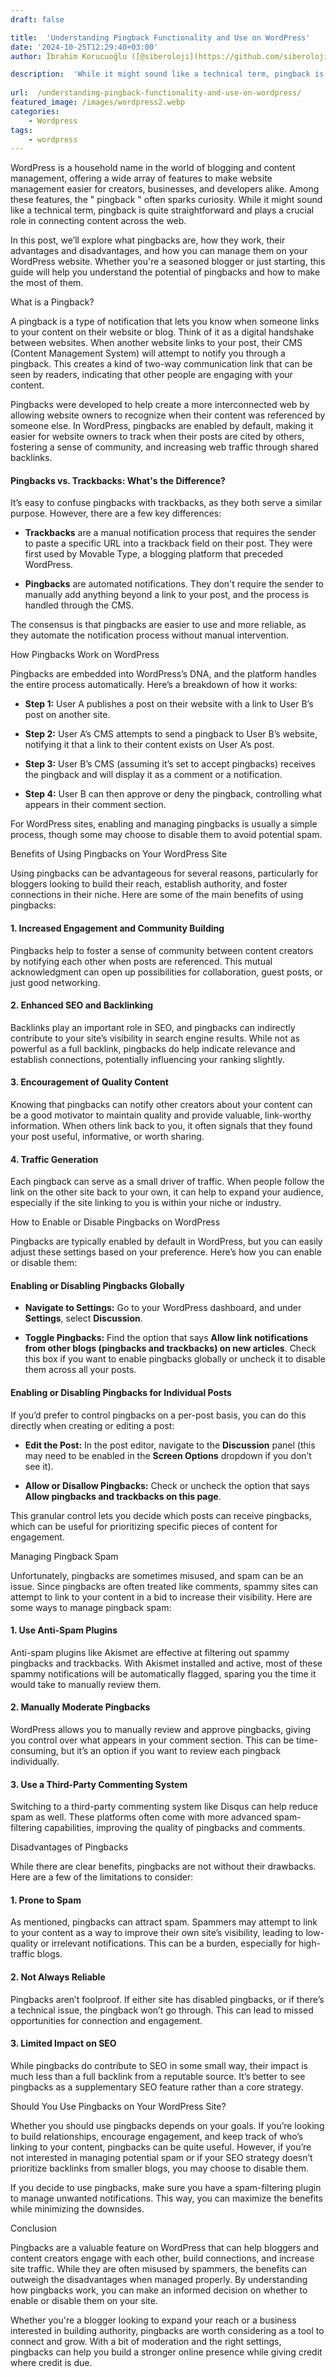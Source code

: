 ```yaml
---
draft: false

title:  'Understanding Pingback Functionality and Use on WordPress'
date: '2024-10-25T12:29:40+03:00'
author: İbrahim Korucuoğlu ([@siberoloji](https://github.com/siberoloji))

description:  'While it might sound like a technical term, pingback is quite straightforward and plays a crucial role in connecting content across the web.' 
 
url:  /understanding-pingback-functionality-and-use-on-wordpress/
featured_image: /images/wordpress2.webp
categories:
    - Wordpress
tags:
    - wordpress
---
```



WordPress is a household name in the world of blogging and content management, offering a wide array of features to make website management easier for creators, businesses, and developers alike. Among these features, the " pingback " often sparks curiosity. While it might sound like a technical term, pingback is quite straightforward and plays a crucial role in connecting content across the web.



In this post, we’ll explore what pingbacks are, how they work, their advantages and disadvantages, and how you can manage them on your WordPress website. Whether you're a seasoned blogger or just starting, this guide will help you understand the potential of pingbacks and how to make the most of them.





What is a Pingback?



A pingback is a type of notification that lets you know when someone links to your content on their website or blog. Think of it as a digital handshake between websites. When another website links to your post, their CMS (Content Management System) will attempt to notify you through a pingback. This creates a kind of two-way communication link that can be seen by readers, indicating that other people are engaging with your content.



Pingbacks were developed to help create a more interconnected web by allowing website owners to recognize when their content was referenced by someone else. In WordPress, pingbacks are enabled by default, making it easier for website owners to track when their posts are cited by others, fostering a sense of community, and increasing web traffic through shared backlinks.


#### Pingbacks vs. Trackbacks: What's the Difference?



It’s easy to confuse pingbacks with trackbacks, as they both serve a similar purpose. However, there are a few key differences:


* **Trackbacks** are a manual notification process that requires the sender to paste a specific URL into a trackback field on their post. They were first used by Movable Type, a blogging platform that preceded WordPress.

* **Pingbacks** are automated notifications. They don't require the sender to manually add anything beyond a link to your post, and the process is handled through the CMS.




The consensus is that pingbacks are easier to use and more reliable, as they automate the notification process without manual intervention.



How Pingbacks Work on WordPress



Pingbacks are embedded into WordPress’s DNA, and the platform handles the entire process automatically. Here’s a breakdown of how it works:


* **Step 1:** User A publishes a post on their website with a link to User B’s post on another site.

* **Step 2:** User A’s CMS attempts to send a pingback to User B’s website, notifying it that a link to their content exists on User A’s post.

* **Step 3:** User B’s CMS (assuming it’s set to accept pingbacks) receives the pingback and will display it as a comment or a notification.

* **Step 4:** User B can then approve or deny the pingback, controlling what appears in their comment section.




For WordPress sites, enabling and managing pingbacks is usually a simple process, though some may choose to disable them to avoid potential spam.



Benefits of Using Pingbacks on Your WordPress Site



Using pingbacks can be advantageous for several reasons, particularly for bloggers looking to build their reach, establish authority, and foster connections in their niche. Here are some of the main benefits of using pingbacks:


#### 1. **Increased Engagement and Community Building**



Pingbacks help to foster a sense of community between content creators by notifying each other when posts are referenced. This mutual acknowledgment can open up possibilities for collaboration, guest posts, or just good networking.


#### 2. **Enhanced SEO and Backlinking**



Backlinks play an important role in SEO, and pingbacks can indirectly contribute to your site’s visibility in search engine results. While not as powerful as a full backlink, pingbacks do help indicate relevance and establish connections, potentially influencing your ranking slightly.


#### 3. **Encouragement of Quality Content**



Knowing that pingbacks can notify other creators about your content can be a good motivator to maintain quality and provide valuable, link-worthy information. When others link back to you, it often signals that they found your post useful, informative, or worth sharing.


#### 4. **Traffic Generation**



Each pingback can serve as a small driver of traffic. When people follow the link on the other site back to your own, it can help to expand your audience, especially if the site linking to you is within your niche or industry.





How to Enable or Disable Pingbacks on WordPress



Pingbacks are typically enabled by default in WordPress, but you can easily adjust these settings based on your preference. Here’s how you can enable or disable them:


#### Enabling or Disabling Pingbacks Globally


* **Navigate to Settings:** Go to your WordPress dashboard, and under **Settings**, select **Discussion**.

* **Toggle Pingbacks:** Find the option that says **Allow link notifications from other blogs (pingbacks and trackbacks) on new articles**. Check this box if you want to enable pingbacks globally or uncheck it to disable them across all your posts.



#### Enabling or Disabling Pingbacks for Individual Posts



If you’d prefer to control pingbacks on a per-post basis, you can do this directly when creating or editing a post:


* **Edit the Post:** In the post editor, navigate to the **Discussion** panel (this may need to be enabled in the **Screen Options** dropdown if you don’t see it).

* **Allow or Disallow Pingbacks:** Check or uncheck the option that says **Allow pingbacks and trackbacks on this page**.




This granular control lets you decide which posts can receive pingbacks, which can be useful for prioritizing specific pieces of content for engagement.



Managing Pingback Spam



Unfortunately, pingbacks are sometimes misused, and spam can be an issue. Since pingbacks are often treated like comments, spammy sites can attempt to link to your content in a bid to increase their visibility. Here are some ways to manage pingback spam:


#### 1. **Use Anti-Spam Plugins**



Anti-spam plugins like Akismet are effective at filtering out spammy pingbacks and trackbacks. With Akismet installed and active, most of these spammy notifications will be automatically flagged, sparing you the time it would take to manually review them.


#### 2. **Manually Moderate Pingbacks**



WordPress allows you to manually review and approve pingbacks, giving you control over what appears in your comment section. This can be time-consuming, but it’s an option if you want to review each pingback individually.


#### 3. **Use a Third-Party Commenting System**



Switching to a third-party commenting system like Disqus can help reduce spam as well. These platforms often come with more advanced spam-filtering capabilities, improving the quality of pingbacks and comments.





Disadvantages of Pingbacks



While there are clear benefits, pingbacks are not without their drawbacks. Here are a few of the limitations to consider:


#### 1. **Prone to Spam**



As mentioned, pingbacks can attract spam. Spammers may attempt to link to your content as a way to improve their own site’s visibility, leading to low-quality or irrelevant notifications. This can be a burden, especially for high-traffic blogs.


#### 2. **Not Always Reliable**



Pingbacks aren’t foolproof. If either site has disabled pingbacks, or if there’s a technical issue, the pingback won’t go through. This can lead to missed opportunities for connection and engagement.


#### 3. **Limited Impact on SEO**



While pingbacks do contribute to SEO in some small way, their impact is much less than a full backlink from a reputable source. It’s better to see pingbacks as a supplementary SEO feature rather than a core strategy.



Should You Use Pingbacks on Your WordPress Site?



Whether you should use pingbacks depends on your goals. If you’re looking to build relationships, encourage engagement, and keep track of who’s linking to your content, pingbacks can be quite useful. However, if you’re not interested in managing potential spam or if your SEO strategy doesn’t prioritize backlinks from smaller blogs, you may choose to disable them.



If you decide to use pingbacks, make sure you have a spam-filtering plugin to manage unwanted notifications. This way, you can maximize the benefits while minimizing the downsides.





Conclusion



Pingbacks are a valuable feature on WordPress that can help bloggers and content creators engage with each other, build connections, and increase site traffic. While they are often misused by spammers, the benefits can outweigh the disadvantages when managed properly. By understanding how pingbacks work, you can make an informed decision on whether to enable or disable them on your site.



Whether you're a blogger looking to expand your reach or a business interested in building authority, pingbacks are worth considering as a tool to connect and grow. With a bit of moderation and the right settings, pingbacks can help you build a stronger online presence while giving credit where credit is due.
